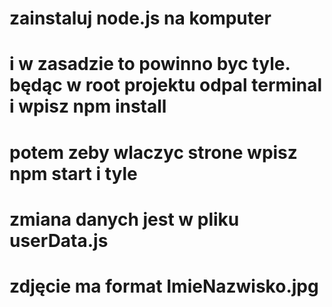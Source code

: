 # zainstaluj node.js na komputer

# i w zasadzie to powinno byc tyle. będąc w root projektu odpal terminal i wpisz npm install

# potem zeby wlaczyc strone wpisz npm start i tyle

# zmiana danych jest w pliku userData.js

# zdjęcie ma format ImieNazwisko.jpg

